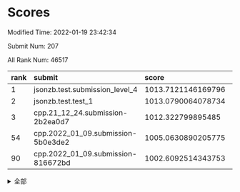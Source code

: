 # Scores

Modified Time: 2022-01-19 23:42:34

Submit Num: 207

All Rank Num: 46517

| rank |               submit               |       score        |       sigma        | pk_num |
| :--- | :--------------------------------- | :----------------- | :----------------- | :----- |
| 1    | jsonzb.test.submission_level_4     | 1013.7121146169796 | 0.8120751796919271 | 903    |
| 2    | jsonzb.test.test_1                 | 1013.0790064078734 | 0.8083159445647092 | 812    |
| 3    | cpp.21_12_24.submission-2b2ea0d7   | 1012.322799895485  | 0.7626310307752383 | 901    |
| 54   | cpp.2022_01_09.submission-5b0e3de2 | 1005.0630890205775 | 0.7267312487625134 | 897    |
| 90   | cpp.2022_01_09.submission-816672bd | 1002.6092514343753 | 0.7071994057736973 | 897    |


<details>
<summary>全部</summary>

| rank |                 submit                 |       score        |       sigma        | pk_num |
| :--- | :------------------------------------- | :----------------- | :----------------- | :----- |
| 1    | jsonzb.test.submission_level_4         | 1013.7121146169796 | 0.8120751796919271 | 903    |
| 2    | jsonzb.test.test_1                     | 1013.0790064078734 | 0.8083159445647092 | 812    |
| 3    | cpp.21_12_24.submission-2b2ea0d7       | 1012.322799895485  | 0.7626310307752383 | 901    |
| 4    | gobigger.level_3.submission_level_3_37 | 1011.2338555564068 | 0.7439874798745775 | 900    |
| 5    | gobigger.level_3.submission_level_3_36 | 1011.2199390054789 | 0.7678797076103727 | 897    |
| 6    | gobigger.level_3.submission_level_3_33 | 1011.0446936598554 | 0.7471600498639095 | 905    |
| 7    | gobigger.level_3.submission_level_3_11 | 1011.0365533058713 | 0.7472364804938    | 898    |
| 8    | gobigger.level_3.submission_level_3_4  | 1010.84418055769   | 0.7624484763495989 | 893    |
| 9    | gobigger.level_3.submission_level_3_8  | 1010.7785545594376 | 0.7509483351405182 | 902    |
| 10   | gobigger.level_3.submission_level_3_42 | 1010.7690431091801 | 0.7554798873684438 | 897    |
| 11   | gobigger.level_3.submission_level_3_35 | 1010.6744151078341 | 0.7234502160651283 | 899    |
| 12   | gobigger.level_3.submission_level_3_10 | 1010.5222292649145 | 0.7528734724826834 | 899    |
| 13   | gobigger.level_3.submission_level_3_16 | 1010.4350861438448 | 0.7502279769255149 | 900    |
| 14   | gobigger.level_3.submission_level_3_0  | 1010.3210861415916 | 0.7349483617789682 | 898    |
| 15   | gobigger.level_3.submission_level_3_43 | 1010.2813501914471 | 0.7503502566536137 | 906    |
| 16   | gobigger.level_3.submission_level_3_32 | 1010.236623194374  | 0.7413952033593157 | 899    |
| 17   | gobigger.level_3.submission_level_3_29 | 1010.1756720735901 | 0.7440890382170068 | 903    |
| 18   | gobigger.level_3.submission_level_3_46 | 1010.1664738212277 | 0.7518611202841597 | 901    |
| 19   | gobigger.level_3.submission_level_3_6  | 1010.0659960844696 | 0.7540514650923049 | 899    |
| 20   | gobigger.level_3.submission_level_3_45 | 1010.0338599156935 | 0.7547513945838249 | 898    |
| 21   | gobigger.level_3.submission_level_3_38 | 1010.0241782463529 | 0.7418629759269874 | 900    |
| 22   | gobigger.level_3.submission_level_3_44 | 1010.0027434806157 | 0.7469995681629169 | 899    |
| 23   | gobigger.level_3.submission_level_3_47 | 1009.9914748650759 | 0.7452021698121997 | 902    |
| 24   | gobigger.level_3.submission_level_3_21 | 1009.9429252505014 | 0.775064445018232  | 899    |
| 25   | gobigger.level_3.submission_level_3_24 | 1009.8810439689403 | 0.7373963482144305 | 895    |
| 26   | gobigger.level_3.submission_level_3_41 | 1009.8793022307748 | 0.7443885503926292 | 903    |
| 27   | gobigger.level_3.submission_level_3_15 | 1009.8656062880897 | 0.7282671786335331 | 898    |
| 28   | gobigger.level_3.submission_level_3_1  | 1009.7548486405569 | 0.7446304341046746 | 904    |
| 29   | gobigger.level_3.submission_level_3_31 | 1009.654157023861  | 0.740414255579839  | 899    |
| 30   | gobigger.level_3.submission_level_3_20 | 1009.5705719762167 | 0.7306353066403457 | 902    |
| 31   | gobigger.level_3.submission_level_3_18 | 1009.5644434285337 | 0.744853602703291  | 899    |
| 32   | gobigger.level_3.submission_level_3_12 | 1009.5005820145118 | 0.7429939168593718 | 900    |
| 33   | gobigger.level_3.submission_level_3_48 | 1009.4716967214252 | 0.7640390329520181 | 898    |
| 34   | gobigger.level_3.submission_level_3_13 | 1009.4272328236741 | 0.7523697697293522 | 898    |
| 35   | gobigger.level_3.submission_level_3_40 | 1009.3884418707187 | 0.7317304857408898 | 898    |
| 36   | gobigger.level_3.submission_level_3_2  | 1009.345655098048  | 0.7571751941797942 | 900    |
| 37   | gobigger.level_3.submission_level_3_19 | 1009.2565024259776 | 0.7284821571608698 | 894    |
| 38   | gobigger.level_3.submission_level_3_9  | 1009.240855448293  | 0.746323443245384  | 903    |
| 39   | gobigger.level_3.submission_level_3_39 | 1009.1396855841306 | 0.7252749459087994 | 900    |
| 40   | gobigger.level_3.submission_level_3_23 | 1009.1376630168307 | 0.7398731117126546 | 896    |
| 41   | gobigger.level_3.submission_level_3_30 | 1009.133646501846  | 0.7360623379351112 | 896    |
| 42   | gobigger.level_3.submission_level_3_26 | 1009.0503385306521 | 0.7460439882860256 | 898    |
| 43   | gobigger.level_3.submission_level_3_28 | 1009.042088641834  | 0.7348160839918854 | 902    |
| 44   | gobigger.level_3.submission_level_3_34 | 1009.0170167458732 | 0.7518063606047488 | 898    |
| 45   | gobigger.level_3.submission_level_3_25 | 1009.0011760133651 | 0.741900164343622  | 902    |
| 46   | gobigger.level_3.submission_level_3_49 | 1008.9192661111447 | 0.759364564962602  | 903    |
| 47   | gobigger.level_3.submission_level_3_27 | 1008.6112357205766 | 0.7419061825476286 | 902    |
| 48   | gobigger.level_3.submission_level_3_7  | 1008.6100559445779 | 0.7361558484354862 | 898    |
| 49   | gobigger.level_3.submission_level_3_22 | 1008.5419179995496 | 0.7357838611606788 | 901    |
| 50   | gobigger.level_3.submission_level_3_3  | 1008.4884238332427 | 0.7369532638953155 | 898    |
| 51   | gobigger.level_3.submission_level_3_14 | 1008.4671802802561 | 0.7595414747428975 | 902    |
| 52   | gobigger.level_3.submission_level_3_5  | 1008.2322457252618 | 0.7443498063382659 | 902    |
| 53   | gobigger.level_3.submission_level_3_17 | 1007.6991472146475 | 0.711834295171758  | 899    |
| 54   | cpp.2022_01_09.submission-5b0e3de2     | 1005.0630890205775 | 0.7267312487625134 | 897    |
| 55   | gobigger.level_1.submission_level_1_33 | 1004.6216419085491 | 0.7254129493933306 | 901    |
| 56   | gobigger.level_1.submission_level_1_0  | 1004.5395385901764 | 0.7408362636991883 | 899    |
| 57   | gobigger.level_1.submission_level_1_18 | 1004.4330185176188 | 0.7338842208394395 | 897    |
| 58   | gobigger.level_1.submission_level_1_23 | 1004.3149349605591 | 0.7183499285994724 | 900    |
| 59   | gobigger.level_1.submission_level_1_27 | 1004.1286654887585 | 0.7300947798689327 | 901    |
| 60   | gobigger.level_1.submission_level_1_32 | 1004.0937317988296 | 0.7122147204873193 | 899    |
| 61   | gobigger.level_1.submission_level_1_42 | 1004.045568296672  | 0.7317340112923165 | 901    |
| 62   | gobigger.level_1.submission_level_1_39 | 1003.9067687754194 | 0.7104021849480184 | 902    |
| 63   | gobigger.level_1.submission_level_1_29 | 1003.7923059824024 | 0.722925229513117  | 903    |
| 64   | gobigger.level_1.submission_level_1_49 | 1003.719908647522  | 0.7168879112565225 | 898    |
| 65   | gobigger.level_1.submission_level_1_24 | 1003.704279691622  | 0.722157166692079  | 898    |
| 66   | gobigger.level_1.submission_level_1_16 | 1003.6689261280021 | 0.7164656073784073 | 902    |
| 67   | gobigger.level_1.submission_level_1_19 | 1003.6550940945309 | 0.7099047822717578 | 899    |
| 68   | gobigger.level_1.submission_level_1_45 | 1003.6265625807464 | 0.724396164965194  | 899    |
| 69   | gobigger.level_1.submission_level_1_22 | 1003.5027330555675 | 0.7213807332056676 | 907    |
| 70   | gobigger.level_1.submission_level_1_17 | 1003.4857000614732 | 0.7263516966763027 | 898    |
| 71   | gobigger.level_1.submission_level_1_13 | 1003.4754128534632 | 0.7108130758358752 | 898    |
| 72   | gobigger.level_1.submission_level_1_9  | 1003.4638447271519 | 0.7189947165583752 | 902    |
| 73   | gobigger.level_1.submission_level_1_8  | 1003.4274239896183 | 0.7266710320002315 | 899    |
| 74   | gobigger.level_1.submission_level_1_40 | 1003.2848958341517 | 0.7229014793645399 | 899    |
| 75   | gobigger.level_1.submission_level_1_30 | 1003.2609608218689 | 0.7087354075680549 | 898    |
| 76   | gobigger.level_1.submission_level_1_25 | 1003.1718628601577 | 0.7099007053947568 | 903    |
| 77   | gobigger.level_1.submission_level_1_2  | 1003.1037357901371 | 0.7213563001585488 | 900    |
| 78   | gobigger.level_1.submission_level_1_34 | 1003.089029651092  | 0.7218351064672538 | 900    |
| 79   | gobigger.level_1.submission_level_1_14 | 1003.0702373666642 | 0.70313033526873   | 896    |
| 80   | gobigger.level_1.submission_level_1_6  | 1003.0324258741811 | 0.7163103824908432 | 899    |
| 81   | gobigger.level_1.submission_level_1_36 | 1002.9688165275938 | 0.7087864096761511 | 895    |
| 82   | gobigger.level_1.submission_level_1_5  | 1002.9633986842947 | 0.7115214365164513 | 894    |
| 83   | gobigger.level_1.submission_level_1_35 | 1002.9247216899864 | 0.7240268428229272 | 899    |
| 84   | gobigger.level_1.submission_level_1_28 | 1002.8768795547611 | 0.7122465070795051 | 900    |
| 85   | gobigger.level_1.submission_level_1_12 | 1002.8104883656968 | 0.7126835927371937 | 900    |
| 86   | gobigger.level_1.submission_level_1_4  | 1002.7899507222306 | 0.7051522150690737 | 900    |
| 87   | gobigger.level_1.submission_level_1_41 | 1002.7560648919228 | 0.7130915833662113 | 899    |
| 88   | gobigger.level_1.submission_level_1_3  | 1002.7299637796193 | 0.7066185669439728 | 900    |
| 89   | gobigger.level_1.submission_level_1_38 | 1002.6520537016218 | 0.7139977831020636 | 898    |
| 90   | cpp.2022_01_09.submission-816672bd     | 1002.6092514343753 | 0.7071994057736973 | 897    |
| 91   | gobigger.level_1.submission_level_1_26 | 1002.5972063195401 | 0.709743365077333  | 897    |
| 92   | gobigger.level_1.submission_level_1_20 | 1002.5314835026272 | 0.7185425914178984 | 900    |
| 93   | gobigger.level_1.submission_level_1_11 | 1002.5094917666396 | 0.722072913823414  | 897    |
| 94   | gobigger.level_1.submission_level_1_10 | 1002.4773477860974 | 0.7199267593365357 | 897    |
| 95   | gobigger.level_1.submission_level_1_43 | 1002.4605868782414 | 0.7146963457910632 | 895    |
| 96   | gobigger.level_1.submission_level_1_44 | 1002.4261317477612 | 0.7225687187717571 | 901    |
| 97   | gobigger.level_1.submission_level_1_15 | 1002.3349553876711 | 0.7191394064128244 | 900    |
| 98   | gobigger.level_1.submission_level_1_7  | 1002.3097674898509 | 0.7066635987190971 | 900    |
| 99   | gobigger.level_1.submission_level_1_31 | 1002.1623516029605 | 0.7127468314260192 | 899    |
| 100  | gobigger.level_1.submission_level_1_1  | 1002.1500830034284 | 0.7113967092974647 | 899    |
| 101  | gobigger.level_1.submission_level_1_37 | 1002.0837994525384 | 0.7120420334329326 | 900    |
| 102  | gobigger.level_1.submission_level_1_21 | 1001.9737670076134 | 0.703850734172263  | 895    |
| 103  | gobigger.level_1.submission_level_1_48 | 1001.8930278930653 | 0.7014969556737047 | 902    |
| 104  | gobigger.level_1.submission_level_1_47 | 1001.8489206032879 | 0.7055174940845185 | 901    |
| 105  | gobigger.level_1.submission_level_1_46 | 1001.8103210461469 | 0.7199078479094875 | 896    |
| 106  | gobigger.random.submission_random_28   | 997.21673605201    | 0.6988861984991219 | 893    |
| 107  | gobigger.random.submission_random_46   | 997.1450528796803  | 0.7168677061342119 | 896    |
| 108  | gobigger.random.submission_random_3    | 996.9804820176498  | 0.7215177947181659 | 894    |
| 109  | gobigger.random.submission_random_40   | 996.9350059170201  | 0.7137402954366326 | 902    |
| 110  | gobigger.random.submission_random_35   | 996.9043283801643  | 0.7199956510936709 | 900    |
| 111  | gobigger.random.submission_random_23   | 996.8293205816153  | 0.7137510863512039 | 898    |
| 112  | gobigger.random.submission_random_25   | 996.8243974117657  | 0.707696760641859  | 902    |
| 113  | gobigger.random.submission_random_20   | 996.6304817902952  | 0.7186103264665369 | 901    |
| 114  | gobigger.random.submission_random_39   | 996.6241515997312  | 0.7204964144305548 | 900    |
| 115  | gobigger.random.submission_random_14   | 996.5750533742843  | 0.7211232878927678 | 905    |
| 116  | gobigger.random.submission_random_37   | 996.5713439889246  | 0.7057516433961217 | 900    |
| 117  | gobigger.random.submission_random_45   | 996.5318474610822  | 0.710324852370391  | 896    |
| 118  | gobigger.random.submission_random_18   | 996.5022638648223  | 0.7130689209486624 | 895    |
| 119  | gobigger.random.submission_random_9    | 996.490840765934   | 0.712910851093017  | 898    |
| 120  | gobigger.random.submission_random_13   | 996.490097581712   | 0.7266596598538381 | 899    |
| 121  | gobigger.random.submission_random_6    | 996.3802377723566  | 0.7118280237912773 | 901    |
| 122  | gobigger.random.submission_random_1    | 996.2480670112515  | 0.7119336974767686 | 902    |
| 123  | gobigger.random.submission_random_24   | 996.2425125396385  | 0.7186484857234421 | 895    |
| 124  | gobigger.random.submission_random_47   | 996.204935463407   | 0.7064883784471356 | 901    |
| 125  | gobigger.random.submission_random_5    | 996.1945014661424  | 0.712417453228501  | 901    |
| 126  | gobigger.random.submission_random_7    | 996.1835778806459  | 0.7061289786859002 | 904    |
| 127  | gobigger.random.submission_random_41   | 996.107786088723   | 0.6962622679131442 | 901    |
| 128  | gobigger.random.submission_random_4    | 996.0140054501622  | 0.7297975056538533 | 902    |
| 129  | gobigger.random.submission_random_11   | 996.0048456846353  | 0.7407825259453992 | 901    |
| 130  | gobigger.random.submission_random_34   | 995.9962858253419  | 0.7082203956899114 | 898    |
| 131  | gobigger.random.submission_random_21   | 995.9749481897591  | 0.7152447171101294 | 897    |
| 132  | gobigger.random.submission_random_10   | 995.9195835100917  | 0.7262984605444689 | 900    |
| 133  | gobigger.random.submission_random_43   | 995.8958285417407  | 0.7281996050673955 | 896    |
| 134  | gobigger.random.submission_random_36   | 995.7907367429018  | 0.7361143109701541 | 897    |
| 135  | gobigger.random.submission_random_42   | 995.756278535671   | 0.723073286145263  | 897    |
| 136  | gobigger.random.submission_random_38   | 995.7161193245922  | 0.7323795908444252 | 896    |
| 137  | gobigger.random.submission_random_12   | 995.6974023778016  | 0.7253979004300626 | 899    |
| 138  | gobigger.random.submission_random_19   | 995.6861191786305  | 0.7002579418029312 | 899    |
| 139  | gobigger.random.submission_random_49   | 995.6607721044268  | 0.7120126315853187 | 901    |
| 140  | gobigger.random.submission_random_2    | 995.643356817498   | 0.7176580604411802 | 895    |
| 141  | gobigger.random.submission_random_22   | 995.6422629996445  | 0.7306762581541052 | 904    |
| 142  | gobigger.random.submission_random_0    | 995.6112168400732  | 0.7414617535011256 | 898    |
| 143  | gobigger.random.submission_random_29   | 995.5382846626545  | 0.7140780793173788 | 894    |
| 144  | gobigger.random.submission_random_16   | 995.5330864615984  | 0.7196268410584901 | 898    |
| 145  | gobigger.random.submission_random_17   | 995.4540954717534  | 0.7113446137007661 | 901    |
| 146  | gobigger.random.submission_random_15   | 995.3369758905545  | 0.7054384252166835 | 895    |
| 147  | gobigger.random.submission_random_44   | 995.2620629696504  | 0.7274360660277195 | 898    |
| 148  | gobigger.random.submission_random_33   | 995.1469233359793  | 0.7188176474885951 | 903    |
| 149  | gobigger.random.submission_random_30   | 995.0244654694208  | 0.7159997758660606 | 902    |
| 150  | gobigger.random.submission_random_31   | 994.9918259620341  | 0.7239418235523405 | 901    |
| 151  | gobigger.random.submission_random_26   | 994.9794555199329  | 0.7191337637514134 | 900    |
| 152  | gobigger.random.submission_random_48   | 994.9688352606674  | 0.7318947903215715 | 897    |
| 153  | gobigger.random.submission_random_32   | 994.9200296391892  | 0.7156367628294708 | 894    |
| 154  | gobigger.random.submission_random_27   | 994.9038849646248  | 0.7105977129206249 | 901    |
| 155  | gobigger.level_2.submission_level_2_32 | 994.3803004042018  | 0.7357436274254627 | 894    |
| 156  | gobigger.random.submission_random_8    | 994.3687859190884  | 0.7216912756771925 | 895    |
| 157  | gobigger.level_2.submission_level_2_33 | 994.1514468859592  | 0.7373432249040652 | 900    |
| 158  | gobigger.level_2.submission_level_2_3  | 994.1009632492045  | 0.726792077116663  | 897    |
| 159  | gobigger.level_2.submission_level_2_1  | 994.0677876426741  | 0.7481032261577355 | 903    |
| 160  | gobigger.level_2.submission_level_2_5  | 993.9877923690603  | 0.7333593677378446 | 898    |
| 161  | gobigger.level_2.submission_level_2_4  | 993.8587850272382  | 0.7384464526928703 | 902    |
| 162  | gobigger.level_2.submission_level_2_11 | 993.34959386795    | 0.749337344420446  | 903    |
| 163  | gobigger.level_2.submission_level_2_45 | 993.3123857670205  | 0.7442419659133935 | 894    |
| 164  | gobigger.level_2.submission_level_2_35 | 993.3021827970267  | 0.7373306863064861 | 896    |
| 165  | gobigger.level_2.submission_level_2_28 | 993.231324391978   | 0.7468223105263576 | 897    |
| 166  | gobigger.level_2.submission_level_2_41 | 993.1055230230546  | 0.7592480687573364 | 903    |
| 167  | gobigger.level_2.submission_level_2_30 | 993.0752930710684  | 0.730138190219949  | 896    |
| 168  | gobigger.level_2.submission_level_2_43 | 992.9102371109118  | 0.7436686910846911 | 897    |
| 169  | gobigger.level_2.submission_level_2_42 | 992.904033273376   | 0.7419373111279896 | 900    |
| 170  | gobigger.level_2.submission_level_2_13 | 992.838297686674   | 0.7606784839644455 | 902    |
| 171  | gobigger.level_2.submission_level_2_14 | 992.8382186141946  | 0.7559796982173795 | 901    |
| 172  | gobigger.level_2.submission_level_2_44 | 992.8183900119052  | 0.7524917910831694 | 898    |
| 173  | gobigger.level_2.submission_level_2_8  | 992.7846184676835  | 0.7447209730220026 | 898    |
| 174  | gobigger.level_2.submission_level_2_48 | 992.7388674085845  | 0.7650408130952344 | 903    |
| 175  | gobigger.level_2.submission_level_2_20 | 992.6935461569174  | 0.7480816474693582 | 899    |
| 176  | gobigger.level_2.submission_level_2_26 | 992.6703359931878  | 0.7551768937784213 | 898    |
| 177  | gobigger.level_2.submission_level_2_25 | 992.63691329489    | 0.7423935388750521 | 904    |
| 178  | gobigger.level_2.submission_level_2_46 | 992.6237898601314  | 0.7443057293020864 | 899    |
| 179  | gobigger.level_2.submission_level_2_22 | 992.6163700222529  | 0.7519084536140986 | 902    |
| 180  | gobigger.level_2.submission_level_2_7  | 992.5061341192492  | 0.7487964860947574 | 898    |
| 181  | gobigger.level_2.submission_level_2_2  | 992.454889400078   | 0.7472799668384883 | 898    |
| 182  | gobigger.level_2.submission_level_2_10 | 992.3529785890644  | 0.7532949270910334 | 898    |
| 183  | gobigger.level_2.submission_level_2_27 | 992.1918765175269  | 0.7505924278640487 | 896    |
| 184  | gobigger.level_2.submission_level_2_37 | 992.1362239386017  | 0.7645759406604241 | 896    |
| 185  | gobigger.level_2.submission_level_2_0  | 992.1002711507421  | 0.7577356107509092 | 902    |
| 186  | gobigger.level_2.submission_level_2_17 | 992.0617953092736  | 0.7351531619497276 | 901    |
| 187  | gobigger.level_2.submission_level_2_24 | 992.0427106389807  | 0.7398674298943333 | 900    |
| 188  | gobigger.level_2.submission_level_2_47 | 992.0282739187994  | 0.7428346212218856 | 903    |
| 189  | gobigger.level_2.submission_level_2_23 | 992.0017552531762  | 0.7577390797017812 | 900    |
| 190  | gobigger.level_2.submission_level_2_34 | 992.000275909966   | 0.7513964213626254 | 898    |
| 191  | gobigger.level_2.submission_level_2_40 | 992.0001547270714  | 0.7366688698844314 | 903    |
| 192  | gobigger.level_2.submission_level_2_12 | 991.9149083553983  | 0.753648999218249  | 898    |
| 193  | gobigger.level_2.submission_level_2_36 | 991.789755971944   | 0.746192819139751  | 902    |
| 194  | gobigger.level_2.submission_level_2_15 | 991.6095100545376  | 0.7653771233430284 | 905    |
| 195  | gobigger.level_2.submission_level_2_31 | 991.5355650396829  | 0.7571062078083673 | 903    |
| 196  | gobigger.level_2.submission_level_2_21 | 991.3916520707284  | 0.7524903110849317 | 899    |
| 197  | gobigger.level_2.submission_level_2_18 | 991.3392012053038  | 0.7469144100033108 | 899    |
| 198  | gobigger.level_2.submission_level_2_6  | 991.2385768078734  | 0.7608927316572902 | 899    |
| 199  | gobigger.level_2.submission_level_2_9  | 991.1430344849995  | 0.7507347939470096 | 903    |
| 200  | gobigger.level_2.submission_level_2_38 | 990.6188843761861  | 0.8025487500274415 | 895    |
| 201  | gobigger.level_2.submission_level_2_16 | 990.4165195268481  | 0.7742589318915862 | 901    |
| 202  | gobigger.level_2.submission_level_2_29 | 990.3741150706452  | 0.7771432262957536 | 901    |
| 203  | gobigger.level_2.submission_level_2_49 | 990.107974825703   | 0.7774832840539878 | 896    |
| 204  | gobigger.level_2.submission_level_2_39 | 989.6321574384348  | 0.7680516069428857 | 900    |
| 205  | gobigger.level_2.submission_level_2_19 | 989.0616977656273  | 0.8021492339136793 | 897    |
| 206  | gobigger.none.submission_none_1        | 977.3265233552679  | 1.3876134611043824 | 895    |
| 207  | gobigger.none.submission_none_0        | 975.7813016554551  | 1.5227346353220224 | 904    |

</details>